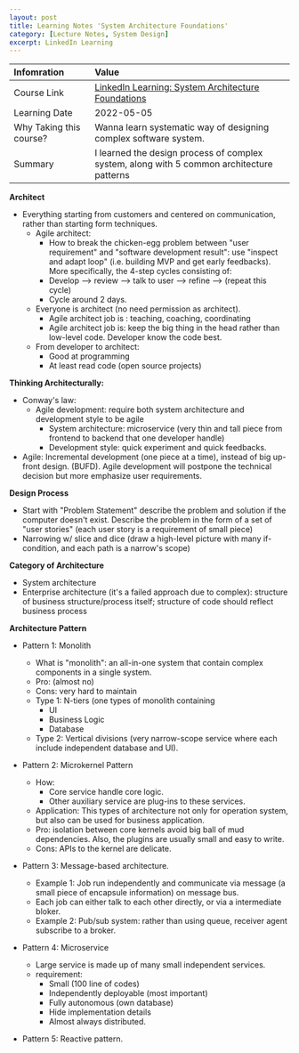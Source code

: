 ```yaml
---
layout: post
title: Learning Notes 'System Architecture Foundations'
category: [Lecture Notes, System Design]
excerpt: LinkedIn Learning
---
```



| Infomration             | Value                                                                                                                                                                                                  |
|:------------------------|:-------------------------------------------------------------------------------------------------------------------------------------------------------------------------------------------------------|
| Course Link             | [LinkedIn Learning: System Architecture Foundations](https://www.linkedin.com/learning/software-architecture-foundations/what-is-software-architecture?autoSkip=true&autoplay=true&resume=false&u=104) |
| Learning Date           | 2022-05-05                                                                                                                                                                                             | 
| Why Taking this course? | Wanna learn systematic way of designing complex software system.                                                                                                                                       |
| Summary                 | I learned the design process of complex system, along with 5 common architecture patterns                                                                                                              |

**Architect**
- Everything starting from customers and centered on communication, rather than starting form techniques.
    - Agile architect:
      - How to break the chicken-egg problem between "user requirement" and "software development result": use "inspect and adapt loop" (i.e. building MVP and get early feedbacks). More specifically, the 4-step cycles consisting of:
      - Develop --> review --> talk to user --> refine --> (repeat this cycle)
      - Cycle around 2 days. 
    - Everyone is architect (no need permission as architect). 
      - Agile architect job is : teaching, coaching, coordinating 
      - Agile architect job is: keep the big thing in the head rather than low-level code. Developer know the code best. 
    - From developer to architect:
      - Good at programming 
      - At least read code (open source projects)


**Thinking Architecturally:**
- Conway's law:
  - Agile development: require both system architecture and development style to be agile 
    - System architecture: microservice (very thin and tall piece from frontend to backend that one developer handle)
    - Development style: quick experiment and quick feedbacks.
- Agile: Incremental development (one piece at a time), instead of big up-front design. (BUFD). Agile development will postpone the technical decision but more emphasize user requirements.



**Design Process**
- Start with "Problem Statement"  describe the problem and solution if the computer doesn't exist. Describe the problem in the form of a set of "user stories" (each user story is a requirement of small piece)
- Narrowing w/ slice and dice (draw a high-level picture with many if-condition, and each path is a narrow's scope)


**Category of Architecture**
- System architecture
- Enterprise architecture (it's a failed approach due to complex): structure of business structure/process itself; structure of code should reflect business process



**Architecture Pattern**
- Pattern 1: Monolith 
  - What is "monolith": an all-in-one system that contain complex components in a single system. 
  - Pro: (almost no)
  - Cons: very hard to maintain 
  - Type 1: N-tiers (one types of monolith containing 
    - UI 
    - Business Logic 
    - Database 
  - Type 2: Vertical divisions (very narrow-scope service where each include independent database and UI).

- Pattern 2: Microkernel Pattern 
  - How:
    - Core service handle core logic.
    - Other auxiliary service are plug-ins to these services. 
  - Application: This types of architecture not only for operation system, but also can be used for business application. 
  - Pro: isolation between core kernels avoid big ball of mud dependencies. Also, the plugins are usually small and easy to write. 
  - Cons: APIs to the kernel are delicate.

- Pattern 3: Message-based architecture. 
  - Example 1: Job run independently and communicate via message (a small piece of encapsule information) on message bus. 
  - Each job can either talk to each other directly, or via a intermediate bloker. 
  - Example 2: Pub/sub system: rather than using queue, receiver agent subscribe to a broker. 

- Pattern 4: Microservice 
  - Large service is made up of many small independent services. 
  - requirement:
    - Small (100 line of codes)
    - Independently deployable (most important)
    - Fully autonomous (own database)
    - Hide implementation details 
    - Almost always distributed. 

- Pattern 5: Reactive pattern.